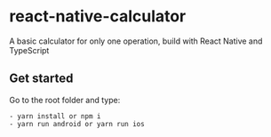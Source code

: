 # react-native-calculator
A basic calculator for only one operation, build with React Native and TypeScript

## Get started
Go to the root folder and type:

	- yarn install or npm i
	- yarn run android or yarn run ios

